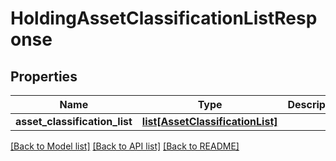 # HoldingAssetClassificationListResponse

## Properties
Name | Type | Description | Notes
------------ | ------------- | ------------- | -------------
**asset_classification_list** | [**list[AssetClassificationList]**](AssetClassificationList.md) |  | [optional] 

[[Back to Model list]](../README.md#documentation-for-models) [[Back to API list]](../README.md#documentation-for-api-endpoints) [[Back to README]](../README.md)


